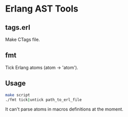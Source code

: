 Erlang AST Tools
================

tags.erl
--------

Make CTags file.

fmt
---

Tick Erlang atoms (atom -> 'atom').

Usage
-----
```sh
make script
./fmt tick|untick path_to_erl_file
```

It can't parse atoms in macros definitions at the moment.
